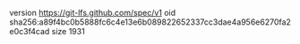 version https://git-lfs.github.com/spec/v1
oid sha256:a89f4bc0b5888fc6c4e13e6b089822652337cc3dae4a956e6270fa2e0c3f4cad
size 1931
